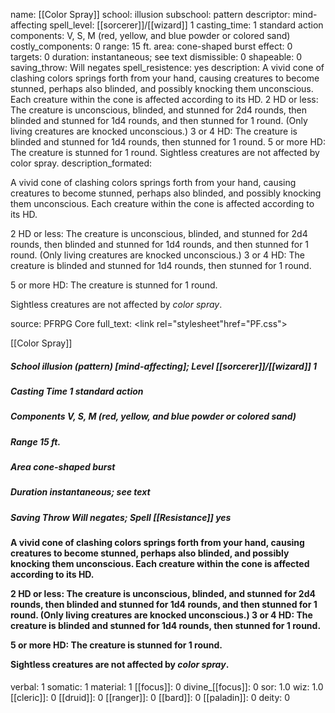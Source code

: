 name: [[Color Spray]]
school: illusion
subschool: pattern
descriptor: mind-affecting
spell_level: [[sorcerer]]/[[wizard]] 1
casting_time: 1 standard action
components: V, S, M (red, yellow, and blue powder or colored sand)
costly_components: 0
range: 15 ft.
area: cone-shaped burst
effect: 0
targets: 0
duration: instantaneous; see text
dismissible: 0
shapeable: 0
saving_throw: Will negates
spell_resistence: yes
description: A vivid cone of clashing colors springs forth from your hand, causing creatures to become stunned, perhaps also blinded, and possibly knocking them unconscious. Each creature within the cone is affected according to its HD. 2 HD or less: The creature is unconscious, blinded, and stunned for 2d4 rounds, then blinded and stunned for 1d4 rounds, and then stunned for 1 round. (Only living creatures are knocked unconscious.) 3 or 4 HD: The creature is blinded and stunned for 1d4 rounds, then stunned for 1 round. 5 or more HD: The creature is stunned for 1 round. Sightless creatures are not affected by color spray.
description_formated: <p>A vivid cone of clashing colors springs forth from your hand, causing creatures to become stunned, perhaps also blinded, and possibly knocking them unconscious. Each creature within the cone is affected according to its HD.</p><p>2 HD or less: The creature is unconscious, blinded, and stunned for 2d4 rounds, then blinded and stunned for 1d4 rounds, and then stunned for 1 round. (Only living creatures are knocked unconscious.) 3 or 4 HD: The creature is blinded and stunned for 1d4 rounds, then stunned for 1 round.</p><p>5 or more HD: The creature is stunned for 1 round.</p><p>Sightless creatures are not affected by <i>color spray</i>.</p>
source: PFRPG Core
full_text: <link rel="stylesheet"href="PF.css"><div class="heading"><p class="alignleft">[[Color Spray]]</p><div style="clear: both;"></div></div><div><h5><b>School </b>illusion (pattern) [mind-affecting]; <b>Level </b>[[sorcerer]]/[[wizard]] 1</h5><h5><b>Casting Time </b>1 standard action</h5><h5><b>Components </b>V, S, M (red, yellow, and blue powder or colored sand)</h5><h5><b>Range </b>15 ft.</h5><h5><b>Area </b>cone-shaped burst</h5><h5><b>Duration </b>instantaneous; see text</h5><h5><b>Saving Throw </b>Will negates; <b>Spell [[Resistance]] </b>yes</h5></div><div><h4><p>A vivid cone of clashing colors springs forth from your hand, causing creatures to become stunned, perhaps also blinded, and possibly knocking them unconscious. Each creature within the cone is affected according to its HD.</p><p>2 HD or less: The creature is unconscious, blinded, and stunned for 2d4 rounds, then blinded and stunned for 1d4 rounds, and then stunned for 1 round. (Only living creatures are knocked unconscious.) 3 or 4 HD: The creature is blinded and stunned for 1d4 rounds, then stunned for 1 round.</p><p>5 or more HD: The creature is stunned for 1 round.</p><p>Sightless creatures are not affected by <i>color spray</i>.</p></h4></div>
verbal: 1
somatic: 1
material: 1
[[focus]]: 0
divine_[[focus]]: 0
sor: 1.0
wiz: 1.0
[[cleric]]: 0
[[druid]]: 0
[[ranger]]: 0
[[bard]]: 0
[[paladin]]: 0
deity: 0
